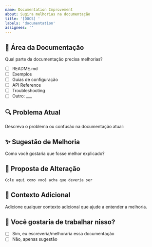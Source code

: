 ```yaml
---
name: Documentation Improvement
about: Sugira melhorias na documentação
title: '[DOCS] '
labels: 'documentation'
assignees: ''
---
```


## 📖 Área da Documentação

Qual parte da documentação precisa melhorias?
- [ ] README.md
- [ ] Exemplos
- [ ] Guias de configuração
- [ ] API Reference
- [ ] Troubleshooting
- [ ] Outro: ___

## 🔍 Problema Atual

Descreva o problema ou confusão na documentação atual:

## ✨ Sugestão de Melhoria

Como você gostaria que fosse melhor explicado?

## 📝 Proposta de Alteração

```
Cole aqui como você acha que deveria ser
```

## 🎯 Contexto Adicional

Adicione qualquer contexto adicional que ajude a entender a melhoria.

## 🤝 Você gostaria de trabalhar nisso?

- [ ] Sim, eu escreveria/melhoraria essa documentação
- [ ] Não, apenas sugestão
